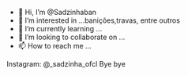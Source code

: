 - 👋 Hi, I’m @Sadzinhaban
- 👀 I’m interested in ...banições,travas, entre outros
- 🌱 I’m currently learning ...
- 💞️ I’m looking to collaborate on ...
- 📫 How to reach me ...

<!---
Sadzinhaban/Sadzinhaban is a ✨ special ✨ repository because its `README.md` (this file) appears on your GitHub profile.
You can click the Preview link to take a look at your changes.
--->
Instagram: @_sadzinha_ofcl
 Bye bye
